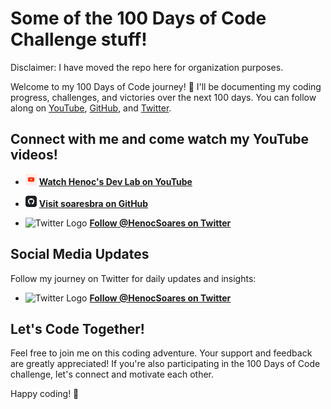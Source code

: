 # Some of the 100 Days of Code Challenge stuff!

Disclaimer: I have moved the repo here for organization purposes.

Welcome to my 100 Days of Code journey! 🚀 I'll be documenting my coding progress, challenges, and victories over the next 100 days. You can follow along on [YouTube](https://www.youtube.com/@HenocSoares), [GitHub](https://github.com/soaresbra/100-days-of-code), and [Twitter](https://twitter.com/HenocSoares).

## Connect with me and come watch my YouTube videos!

- <img src="media/YouTube.png" alt="YouTube Logo" width="18"> [**Watch Henoc's Dev Lab on YouTube**](https://www.youtube.com/@HenocSoares)

- <img src="media/GitHub.png" alt="GitHub Logo" width="18"> [**Visit soaresbra on GitHub**](https://github.com/soaresbra)

- <img src="media/Twitter.avif" alt="Twitter Logo" width="18"> [**Follow @HenocSoares on Twitter**](https://twitter.com/HenocSoares)

## Social Media Updates

Follow my journey on Twitter for daily updates and insights:

- <img src="media/Twitter.avif" alt="Twitter Logo" width="18"> [**Follow @HenocSoares on Twitter**](https://twitter.com/HenocSoares)

## Let's Code Together!

Feel free to join me on this coding adventure. Your support and feedback are greatly appreciated! If you're also participating in the 100 Days of Code challenge, let's connect and motivate each other.

Happy coding! 🎉
